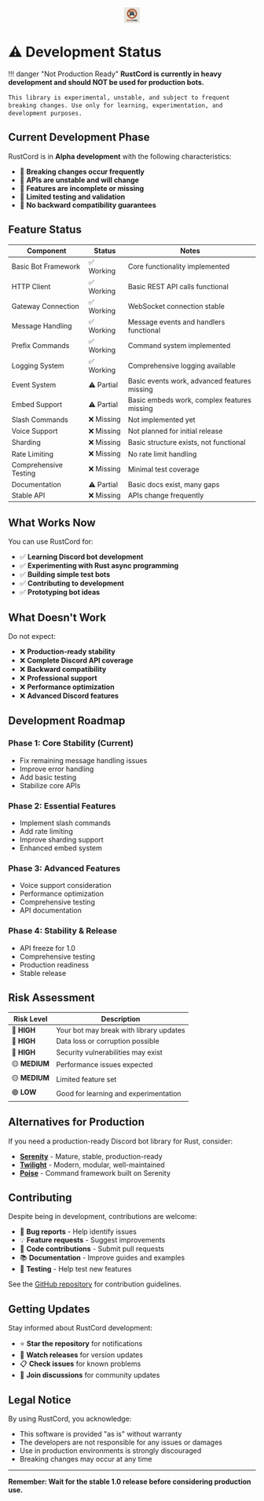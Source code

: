 <div align="center">
  <img src="../images/rustcord-favicon.png" alt="RustCord" width="32" height="32">
</div>

# ⚠️ Development Status

!!! danger "Not Production Ready"
    **RustCord is currently in heavy development and should NOT be used for production bots.**
    
    This library is experimental, unstable, and subject to frequent breaking changes. Use only for learning, experimentation, and development purposes.

## Current Development Phase

RustCord is in **Alpha development** with the following characteristics:

- 🚨 **Breaking changes occur frequently**
- 🚨 **APIs are unstable and will change**
- 🚨 **Features are incomplete or missing**
- 🚨 **Limited testing and validation**
- 🚨 **No backward compatibility guarantees**

## Feature Status

<table class="status-table">
<thead>
<tr>
<th>Component</th>
<th>Status</th>
<th>Notes</th>
</tr>
</thead>
<tbody>
<tr>
<td>Basic Bot Framework</td>
<td class="status-working">✅ Working</td>
<td>Core functionality implemented</td>
</tr>
<tr>
<td>HTTP Client</td>
<td class="status-working">✅ Working</td>
<td>Basic REST API calls functional</td>
</tr>
<tr>
<td>Gateway Connection</td>
<td class="status-working">✅ Working</td>
<td>WebSocket connection stable</td>
</tr>
<tr>
<td>Message Handling</td>
<td class="status-working">✅ Working</td>
<td>Message events and handlers functional</td>
</tr>
<tr>
<td>Prefix Commands</td>
<td class="status-working">✅ Working</td>
<td>Command system implemented</td>
</tr>
<tr>
<td>Logging System</td>
<td class="status-working">✅ Working</td>
<td>Comprehensive logging available</td>
</tr>
<tr>
<td>Event System</td>
<td class="status-development">⚠️ Partial</td>
<td>Basic events work, advanced features missing</td>
</tr>
<tr>
<td>Embed Support</td>
<td class="status-development">⚠️ Partial</td>
<td>Basic embeds work, complex features missing</td>
</tr>
<tr>
<td>Slash Commands</td>
<td class="status-missing">❌ Missing</td>
<td>Not implemented yet</td>
</tr>
<tr>
<td>Voice Support</td>
<td class="status-missing">❌ Missing</td>
<td>Not planned for initial release</td>
</tr>
<tr>
<td>Sharding</td>
<td class="status-missing">❌ Missing</td>
<td>Basic structure exists, not functional</td>
</tr>
<tr>
<td>Rate Limiting</td>
<td class="status-missing">❌ Missing</td>
<td>No rate limit handling</td>
</tr>
<tr>
<td>Comprehensive Testing</td>
<td class="status-missing">❌ Missing</td>
<td>Minimal test coverage</td>
</tr>
<tr>
<td>Documentation</td>
<td class="status-development">⚠️ Partial</td>
<td>Basic docs exist, many gaps</td>
</tr>
<tr>
<td>Stable API</td>
<td class="status-missing">❌ Missing</td>
<td>APIs change frequently</td>
</tr>
</tbody>
</table>

## What Works Now

You can use RustCord for:

- ✅ **Learning Discord bot development**
- ✅ **Experimenting with Rust async programming**
- ✅ **Building simple test bots**
- ✅ **Contributing to development**
- ✅ **Prototyping bot ideas**

## What Doesn't Work

Do not expect:

- ❌ **Production-ready stability**
- ❌ **Complete Discord API coverage**
- ❌ **Backward compatibility**
- ❌ **Professional support**
- ❌ **Performance optimization**
- ❌ **Advanced Discord features**

## Development Roadmap

### Phase 1: Core Stability (Current)
- Fix remaining message handling issues
- Improve error handling
- Add basic testing
- Stabilize core APIs

### Phase 2: Essential Features
- Implement slash commands
- Add rate limiting
- Improve sharding support
- Enhanced embed system

### Phase 3: Advanced Features
- Voice support consideration
- Performance optimization
- Comprehensive testing
- API documentation

### Phase 4: Stability & Release
- API freeze for 1.0
- Comprehensive testing
- Production readiness
- Stable release

## Risk Assessment

| Risk Level | Description |
|------------|-------------|
| 🔴 **HIGH** | Your bot may break with library updates |
| 🔴 **HIGH** | Data loss or corruption possible |
| 🔴 **HIGH** | Security vulnerabilities may exist |
| 🟡 **MEDIUM** | Performance issues expected |
| 🟡 **MEDIUM** | Limited feature set |
| 🟢 **LOW** | Good for learning and experimentation |

## Alternatives for Production

If you need a production-ready Discord bot library for Rust, consider:

- **[Serenity](https://github.com/serenity-rs/serenity)** - Mature, stable, production-ready
- **[Twilight](https://github.com/twilight-rs/twilight)** - Modern, modular, well-maintained
- **[Poise](https://github.com/serenity-rs/poise)** - Command framework built on Serenity

## Contributing

Despite being in development, contributions are welcome:

- 🐛 **Bug reports** - Help identify issues
- 💡 **Feature requests** - Suggest improvements
- 🔧 **Code contributions** - Submit pull requests
- 📚 **Documentation** - Improve guides and examples
- 🧪 **Testing** - Help test new features

See the [GitHub repository](https://github.com/iamdhakrey/rustcord) for contribution guidelines.

## Getting Updates

Stay informed about RustCord development:

- ⭐ **Star the repository** for notifications
- 👀 **Watch releases** for version updates
- 📋 **Check issues** for known problems
- 💬 **Join discussions** for community updates

## Legal Notice

By using RustCord, you acknowledge:

- This software is provided "as is" without warranty
- The developers are not responsible for any issues or damages
- Use in production environments is strongly discouraged
- Breaking changes may occur at any time

---

**Remember: Wait for the stable 1.0 release before considering production use.**
